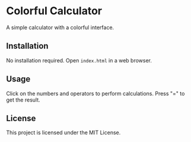 # Colorful Calculator

A simple calculator with a colorful interface.

## Installation

No installation required. Open `index.html` in a web browser.

## Usage

Click on the numbers and operators to perform calculations. Press "=" to get the result.

## License

This project is licensed under the MIT License.
